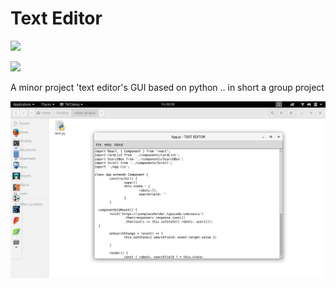 # Text Editor
![](https://img.shields.io/github/stars/kuldeep3/minor-project.svg?style=social)







![](https://forthebadge.com/images/badges/made-with-python.svg)

A minor project 'text editor's GUI based on python .. in short a group project 

![](https://github.com/kuldeep3/minor-project/blob/master/img1.png)
